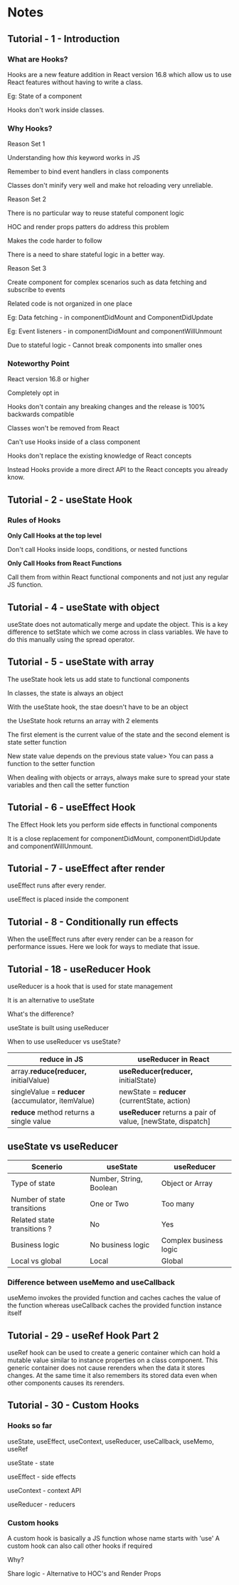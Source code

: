 # Notes

## Tutorial - 1 - Introduction

### What are Hooks?

Hooks are a new feature addition in React version 16.8 which allow us to use React features without having to write a class.

Eg: State of a component

Hooks don't work inside classes.

### Why Hooks?

Reason Set 1

Understanding how _this_ keyword works in JS

Remember to bind event handlers in class components

Classes don't minify very well and make hot reloading very unreliable.

Reason Set 2

There is no particular way to reuse stateful component logic

HOC and render props patters do address this problem

Makes the code harder to follow

There is a need to share stateful logic in a better way.

Reason Set 3

Create component for complex scenarios such as data fetching and subscribe to events

Related code is not organized in one place

Eg: Data fetching - in componentDidMount and ComponentDidUpdate

Eg: Event listeners - in componentDidMount and componentWillUnmount

Due to stateful logic - Cannot break components into smaller ones

### Noteworthy Point

React version 16.8 or higher

Completely opt in

Hooks don't contain any breaking changes and the release is 100% backwards compatible

Classes won't be removed from React

Can't use Hooks inside of a class component

Hooks don't replace the existing knowledge of React concepts

Instead Hooks provide a more direct API to the React concepts you already know.

## Tutorial - 2 - useState Hook

### Rules of Hooks

**Only Call Hooks at the top level**

Don't call Hooks inside loops, conditions, or nested functions

**Only Call Hooks from React Functions**

Call them from within React functional components and not just any regular JS function.

## Tutorial - 4 - useState with object

useState does not automatically merge and update the object. This is a key difference to setState which we come across in class variables. We have to do this manually using the spread operator.

## Tutorial - 5 - useState with array

The useState hook lets us add state to functional components

In classes, the state is always an object

With the useState hook, the stae doesn't have to be an object

the UseState hook returns an array with 2 elements

The first element is the current value of the state and the second element is state setter function

New state value depends on the previous state value> You can pass a function to the setter function

When dealing with objects or arrays, always make sure to spread your state variables and then call the setter function

## Tutorial - 6 - useEffect Hook

The Effect Hook lets you perform side effects in functional components

It is a close replacement for componentDidMount, componentDidUpdate and componentWillUnmount.

## Tutorial - 7 - useEffect after render

useEffect runs after every render.

useEffect is placed inside the component

## Tutorial - 8 - Conditionally run effects

When the useEffect runs after every render can be a reason for performance issues. Here we look for ways to mediate that issue.

## Tutorial - 18 - useReducer Hook

useReducer is a hook that is used for state management

It is an alternative to useState

What's the difference?

useState is built using useReducer

When to use useReducer vs useState?

| reduce in JS                                       | useReducer in React                                          |
| -------------------------------------------------- | ------------------------------------------------------------ |
| array.**reduce(reducer,** initialValue)            | **useReducer(reducer,** initialState)                        |
| singleValue = **reducer** (accumulator, itemValue) | newState = **reducer** (currentState, action)                |
| **reduce** method returns a single value           | **useReducer** returns a pair of value, [newState, dispatch] |

## useState vs useReducer

| Scenerio                    | useState                | useReducer             |
| --------------------------- | ----------------------- | ---------------------- |
| Type of state               | Number, String, Boolean | Object or Array        |
| Number of state transitions | One or Two              | Too many               |
| Related state transitions ? | No                      | Yes                    |
| Business logic              | No business logic       | Complex business logic |
| Local vs global             | Local                   | Global                 |

### Difference between useMemo and useCallback

useMemo invokes the provided function and caches caches the value of the function whereas useCallback caches the provided function instance itself

## Tutorial - 29 - useRef Hook Part 2

useRef hook can be used to create a generic container which can hold a mutable value similar to instance properties on a class component. This generic container does not cause rerenders when the data it stores changes. At the same time it also remembers its stored data even when other components causes its rerenders.

## Tutorial - 30 - Custom Hooks

### Hooks so far

useState, useEffect, useContext, useReducer, useCallback, useMemo, useRef

useState - state

useEffect - side effects

useContext - context API

useReducer - reducers

### Custom hooks

A custom hook is basically a JS function whose name starts with 'use'
A custom hook can also call other hooks if required

Why?

Share logic - Alternative to HOC's and Render Props
